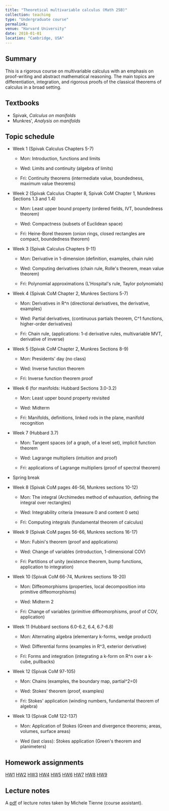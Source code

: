```yaml
---
title: "Theoretical multivariable calculus (Math 25B)"
collection: teaching
type: "Undergraduate course"
permalink:
venue: "Harvard University"
date: 2018-01-01
location: "Cambridge, USA"
---
```



## Summary 

This is a rigorous course on multivariable calculus with an emphasis on proof-writing and abstract mathematical reasoning. The main topics are differentiation, integration, and rigorous proofs of the classical theorems of calculus in a broad setting. 

## Textbooks 
* Spivak, _Calculus on manifolds_ 
* Munkres', _Analysis on manifolds_

## Topic schedule 

* Week 1 (Spivak Calculus Chapters 5-7)

  * Mon: Introduction, functions and limits

  * Wed: Limits and continuity (algebra of limits)

  * Fri: Continuity theorems (intermediate value, boundedness, maximum value theorems)

* Week 2 (Spivak Calculus Chapter 8, Spivak CoM Chapter 1, Munkres Sections 1.3 and 1.4)

  * Mon: Least upper bound property (ordered fields, IVT, boundedness theorem)

  * Wed: Compactness (subsets of Euclidean space)

  * Fri: Heine-Borel theorem (onion rings, closed rectangles are compact, boundedness theorem)

* Week 3 (Spivak Calculus Chapters 9-11)

  * Mon: Derivative in 1-dimension (definition, examples, chain rule)

  * Wed: Computing derivatives (chain rule, Rolle's theorem, mean value theorem)

  * Fri: Polynomial approximations (L'Hospital's rule, Taylor polynomials)

* Week 4 (Spivak CoM Chapter 2, Munkres Sections 5-7)

  * Mon: Derivatives in R^n (directional derivatives, the derivative, examples)

  * Wed: Partial derivatives, (continuous partials theorem, C^1 functions, higher-order derivatives)

  * Fri: Chain rule, (applications: 1-d derivative rules, multivariable MVT, derivative of inverse)

* Week 5 (Spivak CoM Chapter 2, Munkres Sections 8-9)

  * Mon: Presidents' day (no class)

  * Wed: Inverse function theorem

  * Fri: Inverse function theorem proof

* Week 6 (for manifolds: Hubbard Sections 3.0-3.2)

  * Mon: Least upper bound property revisited

  * Wed: Midterm

  * Fri: Manifolds, definitions, linked rods in the plane, manifold recognition

* Week 7 (Hubbard 3.7)

  * Mon: Tangent spaces (of a graph, of a level set), implicit function theorem

  * Wed: Lagrange multipliers (intuition and proof)

  * Fri: applications of Lagrange multipliers (proof of spectral theorem)

* Spring break

* Week 8 (Spivak CoM pages 46-56, Munkres sections 10-12)

  * Mon: The integral (Archimedes method of exhaustion, defining the integral over rectangles)

  * Wed: Integrability criteria (measure 0 and content 0 sets)

  * Fri: Computing integrals (fundamental theorem of calculus)

* Week 9 (Spivak CoM pages 56-66, Munkres sections 16-17)

  * Mon: Fubini's theorem (proof and applications)

  * Wed: Change of variables (introduction, 1-dimensional COV)

  * Fri: Partitions of unity (existence theorem, bump functions, application to integration)

* Week 10 (Spivak CoM 66-74, Munkres sections 18-20)

  * Mon: Diffeomorphisms (properties, local decomposition into primitive diffeomorphisms)

  * Wed: Midterm 2

  * Fri: Change of variables (primitive diffeomorphisms, proof of COV, application)

* Week 11 (Hubbard sections 6.0-6.2, 6.4, 6.7-6.8)

  * Mon: Alternating algebra (elementary k-forms, wedge product)

  * Wed: Differential forms (examples in R^3, exterior derivative)

  * Fri: Forms and integration (integrating a k-form on R^n over a k-cube, pullbacks)

* Week 12 (Spivak CoM 97-105)

  * Mon: Chains (examples, the boundary map, partial^2=0)

  * Wed: Stokes' theorem (proof, examples)

  * Fri: Stokes' application (winding numbers, fundamental theorem of algebra)

* Week 13 (Spivak CoM 122-137)

  * Mon: Application of Stokes (Green and divergence theorems; areas, volumes, surface areas)

  * Wed (last class): Stokes application (Green's theorem and planimeters)

## Homework assignments 

[HW1](http://bena-tshishiku.github.io/files/courses/2018-spring/25b-hw1.pdf)
[HW2](http://bena-tshishiku.github.io/files/courses/2018-spring/25b-hw2.pdf)
[HW3](http://bena-tshishiku.github.io/files/courses/2018-spring/25b-hw3.pdf)
[HW4](http://bena-tshishiku.github.io/files/courses/2018-spring/25b-hw4.pdf)
[HW5](http://bena-tshishiku.github.io/files/courses/2018-spring/25b-hw5.pdf)
[HW6](http://bena-tshishiku.github.io/files/courses/2018-spring/25b-hw6.pdf)
[HW7](http://bena-tshishiku.github.io/files/courses/2018-spring/25b-hw7.pdf)
[HW8](http://bena-tshishiku.github.io/files/courses/2018-spring/25b-hw8.pdf)
[HW9](http://bena-tshishiku.github.io/files/courses/2018-spring/25b-hw9.pdf)

## Lecture notes

A [pdf](http://bena-tshishiku.github.io/files/courses/2018-spring/michele-lecture-notes.pdf) of lecture notes taken by Michele Tienne (course assistant). 